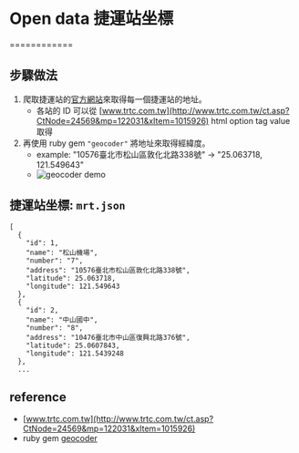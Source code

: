 # Open data 捷運站坐標
============
## 步驟做法
1. 爬取捷運站的[官方網站](http://web.trtc.com.tw/c/stationdetail2010.asp?ID=19)來取得每一個捷運站的地址。
	- 各站的 ID 可以從 [www.trtc.com.tw](http://www.trtc.com.tw/ct.asp?CtNode=24569&mp=122031&xItem=1015926) html option tag value 取得
2. 再使用 ruby gem `"geocoder"` 將地址來取得經緯度。
	- example: "10576臺北市松山區敦化北路338號" -> "25.063718, 121.549643"
	- ![geocoder demo](http://media-cache-ec3.pinimg.com/originals/e3/04/37/e30437b99265e324397a1477f7afce8b.jpg)
## 捷運站坐標: `mrt.json`

```
[
  {
    "id": 1,
    "name": "松山機場",
    "number": "7",
    "address": "10576臺北市松山區敦化北路338號",
    "latitude": 25.063718,
    "longitude": 121.549643
  },
  {
    "id": 2,
    "name": "中山國中",
    "number": "8",
    "address": "10476臺北市中山區復興北路376號",
    "latitude": 25.0607843,
    "longitude": 121.5439248
  },
  ...
```

## reference
- [www.trtc.com.tw](http://www.trtc.com.tw/ct.asp?CtNode=24569&mp=122031&xItem=1015926)
- ruby gem [geocoder](http://www.rubygeocoder.com/)
